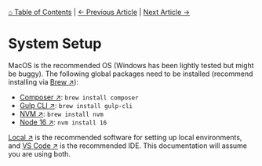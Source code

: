 [⌂ Table of Contents](/docs/README.md) | [← Previous Article](/docs/setup/README.md) | [Next Article →](/docs/setup/local-setup.md)

# System Setup

MacOS is the recommended OS (Windows has been lightly tested but might be buggy). The following global packages need to be installed (recommend installing via [Brew ↗](https://brew.sh/)):

* [Composer ↗](https://formulae.brew.sh/formula/composer): `brew install composer`
* [Gulp CLI ↗](https://formulae.brew.sh/formula/gulp-cli): `brew install gulp-cli`
* [NVM ↗](https://formulae.brew.sh/formula/yarn): `brew install nvm`
* [Node 16 ↗](https://formulae.brew.sh/formula/yarn): `nvm install 16`

[Local ↗](https://localwp.com/) is the recommended software for setting up local environments, and [VS Code ↗](https://code.visualstudio.com/) is the recommended IDE. This documentation will assume you are using both.
